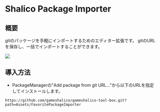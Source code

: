 ﻿# Shalico Package Importer

## 概要
gitのパッケージを手軽にインポートするためのエディター拡張です。
gitのURLを保存し、一括でインポートすることができます。

![](/Images/fpm.png)

## 導入方法
- PackageManagerの"Add package from git URL..."から以下のURLを指定してインストールします。
```
https://github.com/gameshalico/gameshalico-tool-box.git?path=Assets/FavoritePackageImporter
```
